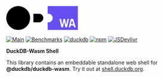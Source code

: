<img src="https://raw.githubusercontent.com/duckdb/duckdb-wasm/main/misc/duckdb_wasm.svg" height="64">

[![Main](https://github.com/duckdb/duckdb-wasm/actions/workflows/main.yml/badge.svg)](https://github.com/duckdb/duckdb-wasm/actions/workflows/main.yml)
[![Benchmarks](https://github.com/duckdb/duckdb-wasm/actions/workflows/benchmarks.yml/badge.svg)](https://github.com/duckdb/duckdb-wasm/actions/workflows/benchmarks.yml)
[![duckdb](https://cdn.jsdelivr.net/npm/@duckdb/duckdb-wasm@latest/dist/img/duckdb_version_badge.svg)](https://github.com/duckdb/duckdb)
[![npm](https://img.shields.io/npm/v/@duckdb/duckdb-wasm?logo=npm)](https://www.npmjs.com/package/@duckdb/duckdb-wasm-shell/v/latest)
[![JSDevlivr](https://data.jsdelivr.com/v1/package/npm/@duckdb/duckdb-wasm-shell/badge?style=rounded)](https://www.jsdelivr.com/package/npm/@duckdb/duckdb-wasm-shell)

**DuckDB-Wasm Shell**

This library contains an embeddable standalone web shell for **@duckdb/duckdb-wasm**. Try it out at [shell.duckdb.org](https://shell.duckdb.org).
